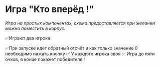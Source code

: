 # Игра "Кто вперёд !"
*Игра на простых компонентах, схема предоставляется при желании можно поместить в корпус.*

:white_check_mark:Играют два игрока

:white_check_mark:При запуске идёт обратный отсчёт и как только значение 0 необходимо нажать кнопку
:white_check_mark: У каждого игрока своя
:white_check_mark: Игра до пяти очков, в конце покажет победителя !
